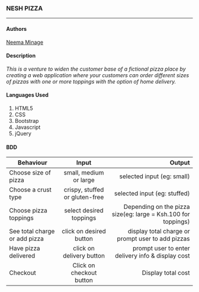 ### **NESH PIZZA**
****
#### Authors
[Neema Minage](https://github.com/N-Minage)

#### **Description**
*This is a venture to widen the customer base of a fictional pizza place by creating a web application where your customers can order different sizes of pizzas with one or more toppings with the option of home delivery.*

#### **Languages Used**

1. HTML5 
2. CSS
3. Bootstrap
4. Javascript
5. jQuery

#### **BDD**
| Behaviour            | Input                |          Output  |
| ---------------------|:--------------------:| ----------------:|
| Choose size of pizza | small, medium or large | selected input (eg: small) |
| Choose a crust type  | crispy, stuffed or gluten-free |  selected input (eg: stuffed) |
| Choose pizza toppings| select desired toppings |    Depending on the pizza size(eg: large = Ksh.100 for toppings) |
| See total charge or add pizza | click on desired button | display total charge or prompt user to add pizzas |
| Have pizza delivered | click on delivery button | prompt user to enter delivery info & display cost |
| Checkout | Click on checkout button | Display total cost |
